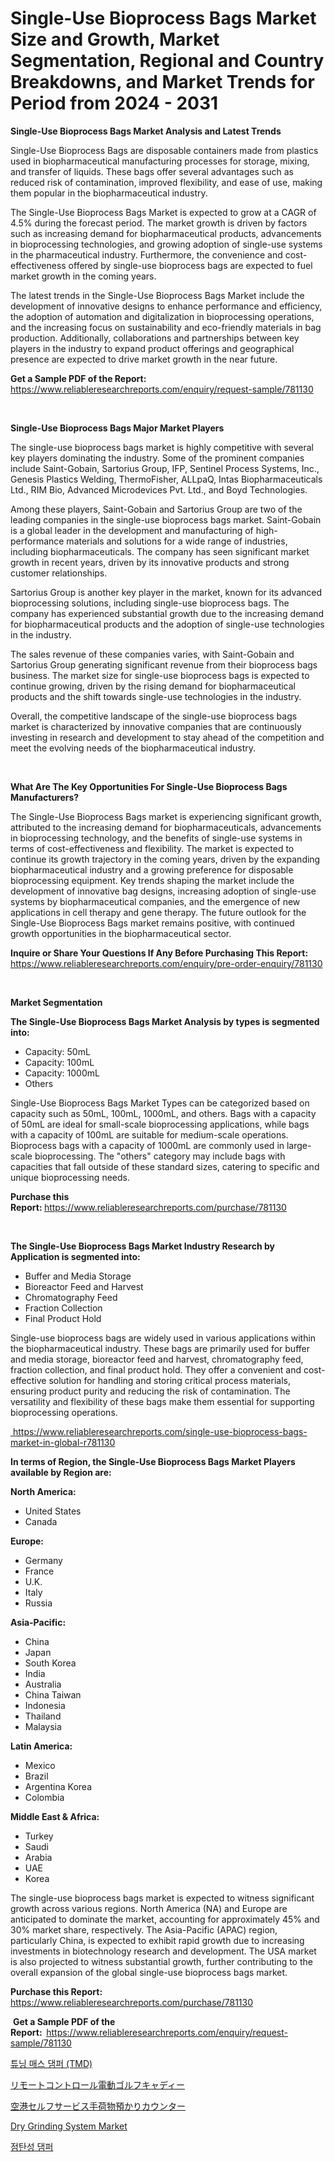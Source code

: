 <p><h1>Single-Use Bioprocess Bags Market Size and Growth, Market Segmentation, Regional and Country Breakdowns, and Market Trends for Period from 2024 -  2031</h1></p><p><strong>Single-Use Bioprocess Bags Market Analysis and Latest Trends</strong></p>
<p><p>Single-Use Bioprocess Bags are disposable containers made from plastics used in biopharmaceutical manufacturing processes for storage, mixing, and transfer of liquids. These bags offer several advantages such as reduced risk of contamination, improved flexibility, and ease of use, making them popular in the biopharmaceutical industry.</p><p>The Single-Use Bioprocess Bags Market is expected to grow at a CAGR of 4.5% during the forecast period. The market growth is driven by factors such as increasing demand for biopharmaceutical products, advancements in bioprocessing technologies, and growing adoption of single-use systems in the pharmaceutical industry. Furthermore, the convenience and cost-effectiveness offered by single-use bioprocess bags are expected to fuel market growth in the coming years.</p><p>The latest trends in the Single-Use Bioprocess Bags Market include the development of innovative designs to enhance performance and efficiency, the adoption of automation and digitalization in bioprocessing operations, and the increasing focus on sustainability and eco-friendly materials in bag production. Additionally, collaborations and partnerships between key players in the industry to expand product offerings and geographical presence are expected to drive market growth in the near future.</p></p>
<p><strong>Get a Sample PDF of the Report:&nbsp;</strong> <a href="https://www.reliableresearchreports.com/enquiry/request-sample/781130">https://www.reliableresearchreports.com/enquiry/request-sample/781130</a></p>
<p>&nbsp;</p>
<p><strong>Single-Use Bioprocess Bags Major Market Players</strong></p>
<p><p>The single-use bioprocess bags market is highly competitive with several key players dominating the industry. Some of the prominent companies include Saint-Gobain, Sartorius Group, IFP, Sentinel Process Systems, Inc., Genesis Plastics Welding, ThermoFisher, ALLpaQ, Intas Biopharmaceuticals Ltd., RIM Bio, Advanced Microdevices Pvt. Ltd., and Boyd Technologies.</p><p>Among these players, Saint-Gobain and Sartorius Group are two of the leading companies in the single-use bioprocess bags market. Saint-Gobain is a global leader in the development and manufacturing of high-performance materials and solutions for a wide range of industries, including biopharmaceuticals. The company has seen significant market growth in recent years, driven by its innovative products and strong customer relationships.</p><p>Sartorius Group is another key player in the market, known for its advanced bioprocessing solutions, including single-use bioprocess bags. The company has experienced substantial growth due to the increasing demand for biopharmaceutical products and the adoption of single-use technologies in the industry.</p><p>The sales revenue of these companies varies, with Saint-Gobain and Sartorius Group generating significant revenue from their bioprocess bags business. The market size for single-use bioprocess bags is expected to continue growing, driven by the rising demand for biopharmaceutical products and the shift towards single-use technologies in the industry.</p><p>Overall, the competitive landscape of the single-use bioprocess bags market is characterized by innovative companies that are continuously investing in research and development to stay ahead of the competition and meet the evolving needs of the biopharmaceutical industry.</p></p>
<p>&nbsp;</p>
<p><strong>What Are The Key Opportunities For Single-Use Bioprocess Bags Manufacturers?</strong></p>
<p><p>The Single-Use Bioprocess Bags market is experiencing significant growth, attributed to the increasing demand for biopharmaceuticals, advancements in bioprocessing technology, and the benefits of single-use systems in terms of cost-effectiveness and flexibility. The market is expected to continue its growth trajectory in the coming years, driven by the expanding biopharmaceutical industry and a growing preference for disposable bioprocessing equipment. Key trends shaping the market include the development of innovative bag designs, increasing adoption of single-use systems by biopharmaceutical companies, and the emergence of new applications in cell therapy and gene therapy. The future outlook for the Single-Use Bioprocess Bags market remains positive, with continued growth opportunities in the biopharmaceutical sector.</p></p>
<p><strong>Inquire or Share Your Questions If Any Before Purchasing This Report:</strong> <a href="https://www.reliableresearchreports.com/enquiry/pre-order-enquiry/781130">https://www.reliableresearchreports.com/enquiry/pre-order-enquiry/781130</a></p>
<p>&nbsp;</p>
<p><strong>Market Segmentation</strong></p>
<p><strong>The Single-Use Bioprocess Bags Market Analysis by types is segmented into:</strong></p>
<p><ul><li>Capacity: 50mL</li><li>Capacity: 100mL</li><li>Capacity: 1000mL</li><li>Others</li></ul></p>
<p><p>Single-Use Bioprocess Bags Market Types can be categorized based on capacity such as 50mL, 100mL, 1000mL, and others. Bags with a capacity of 50mL are ideal for small-scale bioprocessing applications, while bags with a capacity of 100mL are suitable for medium-scale operations. Bioprocess bags with a capacity of 1000mL are commonly used in large-scale bioprocessing. The "others" category may include bags with capacities that fall outside of these standard sizes, catering to specific and unique bioprocessing needs.</p></p>
<p><strong>Purchase this Report:&nbsp;</strong><a href="https://www.reliableresearchreports.com/purchase/781130">https://www.reliableresearchreports.com/purchase/781130</a></p>
<p>&nbsp;</p>
<p><strong>The Single-Use Bioprocess Bags Market Industry Research by Application is segmented into:</strong></p>
<p><ul><li>Buffer and Media Storage</li><li>Bioreactor Feed and Harvest</li><li>Chromatography Feed</li><li>Fraction Collection</li><li>Final Product Hold</li></ul></p>
<p><p>Single-use bioprocess bags are widely used in various applications within the biopharmaceutical industry. These bags are primarily used for buffer and media storage, bioreactor feed and harvest, chromatography feed, fraction collection, and final product hold. They offer a convenient and cost-effective solution for handling and storing critical process materials, ensuring product purity and reducing the risk of contamination. The versatility and flexibility of these bags make them essential for supporting bioprocessing operations.</p></p>
<p><a href="https://www.reliableresearchreports.com/single-use-bioprocess-bags-market-in-global-r781130">&nbsp;https://www.reliableresearchreports.com/single-use-bioprocess-bags-market-in-global-r781130</a></p>
<p><strong>In terms of Region, the Single-Use Bioprocess Bags Market Players available by Region are:</strong></p>
<p>
    <p> <strong> North America: </strong>
        <ul>
            <li>United States</li>
            <li>Canada</li>
        </ul>
        </p> 
    <p> <strong> Europe: </strong>
        <ul>
            <li>Germany</li>
            <li>France</li>
            <li>U.K.</li>
            <li>Italy</li>
            <li>Russia</li>
        </ul>
        </p> 
    <p> <strong> Asia-Pacific: </strong>
        <ul>
            <li>China</li>
            <li>Japan</li>
            <li>South Korea</li>
            <li>India</li>
            <li>Australia</li>
            <li>China Taiwan</li>
            <li>Indonesia</li>
            <li>Thailand</li>
            <li>Malaysia</li>
        </ul>
        </p> 
    <p> <strong> Latin America: </strong>
        <ul>
            <li>Mexico</li>
            <li>Brazil</li>
            <li>Argentina Korea</li>
            <li>Colombia</li>
        </ul>
        </p> 
    <p> <strong> Middle East & Africa: </strong>
        <ul>
            <li>Turkey</li>
            <li>Saudi</li>
            <li>Arabia</li>
            <li>UAE</li>
            <li>Korea</li>
        </ul>
    </p>
    </p>
<p><p>The single-use bioprocess bags market is expected to witness significant growth across various regions. North America (NA) and Europe are anticipated to dominate the market, accounting for approximately 45% and 30% market share, respectively. The Asia-Pacific (APAC) region, particularly China, is expected to exhibit rapid growth due to increasing investments in biotechnology research and development. The USA market is also projected to witness substantial growth, further contributing to the overall expansion of the global single-use bioprocess bags market.</p></p>
<p><strong>Purchase this Report: </strong><a href="https://www.reliableresearchreports.com/purchase/781130">https://www.reliableresearchreports.com/purchase/781130</a></p>
<p>&nbsp;<strong>Get a Sample PDF of the Report:&nbsp;&nbsp;</strong><a href="https://www.reliableresearchreports.com/enquiry/request-sample/781130">https://www.reliableresearchreports.com/enquiry/request-sample/781130</a></p>
<p><strong></strong></p>
<p><p><a href="https://github.com/laholand/Market-Research-Report-List-4/blob/main/4755773105366.md">튜닝 매스 댐퍼 (TMD)</a></p><p><a href="https://github.com/decker5351/Market-Research-Report-List-1/blob/main/5453191110627.md">リモートコントロール電動ゴルフキャディー</a></p><p><a href="https://github.com/KaydenJohns1964/Market-Research-Report-List-2/blob/main/6078696110626.md">空港セルフサービス手荷物預かりカウンター</a></p><p><a href="https://github.com/jaidynmorantestelletmjzya/Market-Research-Report-List-3/blob/main/dry-grinding-system-market.md">Dry Grinding System Market</a></p><p><a href="https://github.com/konokaryan/Market-Research-Report-List-1/blob/main/1610431105365.md">점탄성 댐퍼</a></p></p>